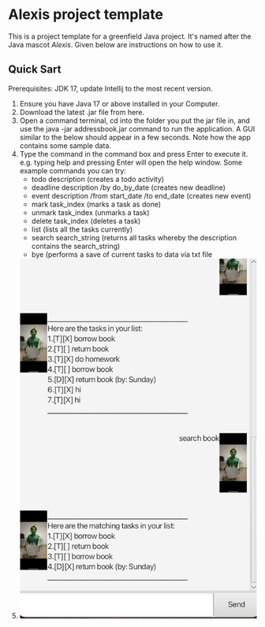 # Alexis project template

This is a project template for a greenfield Java project. It's named after the Java mascot _Alexis_. Given below are instructions on how to use it.

## Quick Sart

Prerequisites: JDK 17, update Intellij to the most recent version.

1. Ensure you have Java 17 or above installed in your Computer.
1. Download the latest .jar file from here.
3. Open a command terminal, cd into the folder you put the jar file in, and use the java -jar addressbook.jar command to run the application. A GUI similar to the below should appear in a few seconds. Note how the app contains some sample data.
4. Type the command in the command box and press Enter to execute it. e.g. typing help and pressing Enter will open the help window.
Some example commands you can try:
    - todo description (creates a todo activity)
    - deadline description /by do_by_date (creates new deadline)
    - event description /from start_date /to end_date (creates new event)
    - mark task_index (marks a task as done)
    - unmark task_index (unmarks a task)
    - delete task_index (deletes a task)
    - list (lists all the tasks currently)
    - search search_string (returns all tasks whereby the description contains the search_string)
    - bye (performs a save of current tasks to data via txt file
5. ![Ui.png](docs/Ui.png)


